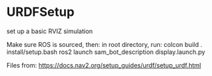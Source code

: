 # URDFSetup
set up a basic RVIZ simulation

Make sure ROS is sourced, then:
in root directory, run:
colcon build
. install/setup.bash
 ros2 launch sam_bot_description display.launch.py

 Files from: https://docs.nav2.org/setup_guides/urdf/setup_urdf.html

